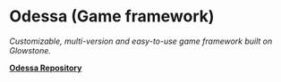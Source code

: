 # Odessa \(Game framework\)

_Customizable, multi-version and easy-to-use game framework built on Glowstone._

[**Odessa Repository**](https://github.com/aternosgames/odessa)

